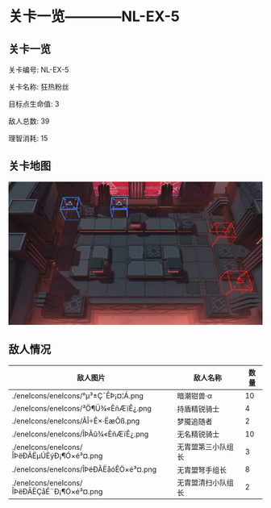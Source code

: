 # 关卡一览————NL-EX-5


## 关卡一览

关卡编号: NL-EX-5

关卡名称: 狂热粉丝

目标点生命值: 3

敌人总数: 39

理智消耗: 15


## 关卡地图
![NL-EX-5](./oprMap/NL-EX-5.png)

## 敌人情况

| 敌人图片 | 敌人名称 | 数量  |
|---------|-----|-----|
| ./eneIcons/eneIcons/°µ³±Ç¯ÊÞ¡¤¦Á.png| 暗潮钳兽·α  |   10  |
| ./eneIcons/eneIcons/³Ö¶Ü¾«ÈñÆïÊ¿.png| 持盾精锐骑士  |   4  |
| ./eneIcons/eneIcons/ÃÎ÷Ê×·ËæÕß.png| 梦魇追随者  |   2  |
| ./eneIcons/eneIcons/ÎÞÃû¾«ÈñÆïÊ¿.png| 无名精锐骑士  |   10  |
| ./eneIcons/eneIcons/ÎÞëÐÃËµÚÈýÐ¡¶Ó×é³¤.png| 无胄盟第三小队组长  |   3  |
| ./eneIcons/eneIcons/ÎÞëÐÃËåóÊÖ×é³¤.png| 无胄盟弩手组长  |   8  |
| ./eneIcons/eneIcons/ÎÞëÐÃËÇåÉ¨Ð¡¶Ó×é³¤.png| 无胄盟清扫小队组长  |   2  |
